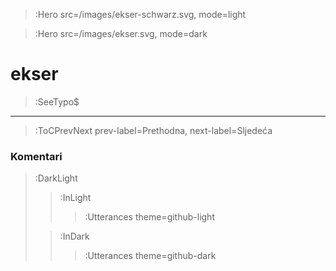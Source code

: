 > :Hero src=/images/ekser-schwarz.svg,
>       mode=light

> :Hero src=/images/ekser.svg,
>       mode=dark

# ekser

> :SeeTypo$

****

> :ToCPrevNext prev-label=Prethodna, next-label=Sljedeća

### Komentari

> :DarkLight
> > :InLight
> >
> > > :Utterances theme=github-light
>
> > :InDark
> >
> > > :Utterances theme=github-dark